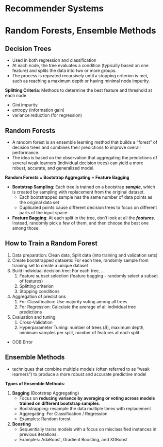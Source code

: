 # Recommender Systems

# Random Forests, Ensemble Methods

## Decision Trees

- Used in both regression and classification
- At each node, the tree evaluates a condition (typically based on one feature) and splits the data into two or more groups. 
- The process is repeated recursively until a stopping criterion is met, such as reaching a maximum depth or having minimal node impurity.

**Splitting Criteria**: Methods to determine the best feature and threshold at each node
- Gini impurity
- entropy (information gain)
- variance reduction (for regression)

## Random Forests

- A random forest is an ensemble learning method that builds a “forest” of decision trees and combines their predictions to improve overall performance. 
- The idea is based on the observation that aggregating the predictions of several weak learners (individual decision trees) can yield a more robust, accurate, and generalized model.

**Random Forests = Bootstrap Aggregating + Feature Bagging**
- **Bootstrap Sampling**: Each tree is trained on a bootstrap ***sample***, which is created by sampling with replacement from the original dataset.
	- Each bootstrapped sample has the same number of data points as the original data set 
	- Duplicated points cause different decision trees to focus on different parts of the input space
- **Feature Bagging**: At each split in the tree, don’t look at all the ***features***. Instead, randomly pick a few of them, and then choose the best one among those.

## How to Train a Random Forest

1. Data preparation: Clean data, Split data (into training and validation sets)
2. Create bootstrapped datasets: For each tree, randomly sample from training set to create a unique dataset
3. Build individual decision tree: For each tree, ...
	1. Feature subset selection (feature bagging - randomly select a subset of features)
	2. Splitting criterion
	3. Stopping conditions
4. Aggregation of predictions
	1. For Classification: Use majority voting among all trees
	2. For Regression: Calculate the average of all individual tree predictions
5. Evaluation and tuning 
	1. Cross-Validation
	2. Hyperparameter Tuning: number of trees ($B$), maximum depth, minimum samples per split, number of features at each split

* OOB Error
## Ensemble Methods

- techniques that combine multiple models (often referred to as “weak learners”) to produce a more robust and accurate predictive model

**Types of Ensemble Methods**:
1. **Bagging** (Bootstrap Aggregating)
	- Focus on **reducing variance by averaging or voting across models trained on different bootstrap samples**.
	- Bootstrapping: resample the data multiple times with replacement
	- Aggregating: For Classification / Regression
	- Examples: Random forest
2. **Boosting**
	- Sequentially trains models with a focus on misclassified instances in previous iterations.
	- Examples: AdaBoost, Gradient Boosting, and XGBoost